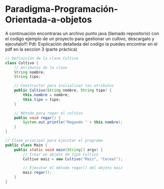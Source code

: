 # Paradigma-Programación-Orientada-a-objetos
A continuación encontraras un archivo punto java (llamado repositorio) con el codigo ejemplo de un proyecto para gestionar un cultivo, descargalo y ejecutalo!!!
Pdt: Explicación detallada del codigo la puedes encontrar en el pdf en la seccion 3 (parte práctica)
```java
// Definición de la clase Cultivo
class Cultivo {
    // Atributos de la clase
    String nombre;
    String tipo;

    // Constructor para inicializar los atributos
    public Cultivo(String nombre, String tipo) {
        this.nombre = nombre;
        this.tipo = tipo;
    }

    // Método para regar el cultivo
    public void regar() {
        System.out.println("Regando " + this.nombre);
    }
}

// Clase principal para ejecutar el programa
public class Main {
    public static void main(String[] args) {
        // Crear un objeto de tipo Cultivo
        Cultivo maiz = new Cultivo("Maíz", "Cereal");

        // Ejecutar el método regar() del objeto maiz
        maiz.regar();
    }
}
```
